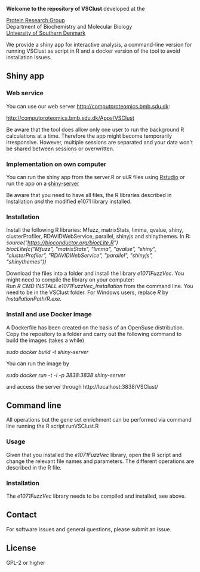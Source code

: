 **Welcome to the repository of VSClust**
developed at the

[Protein Research Group](http://www.sdu.dk/en/Om_SDU/Institutter_centre/Bmb_biokemi_og_molekylaer_biologi/Forskning/Forskningsgrupper/Protein.aspx)  
Department of Biochemistry and Molecular Biology  
[University of Southern Denmark](http://www.sdu.dk)  


We provide a shiny app for interactive analysis, a command-line version for running VSClust as script in R and a docker version of the tool to avoid installation issues.

## Shiny app

### Web service

You can use our web server http://computproteomics.bmb.sdu.dk:

http://computproteomics.bmb.sdu.dk/Apps/VSClust

Be aware that the tool does allow only one user to run the background R calculations at a time. Therefore the app might become temporarily irresponsive. However, multiple sessions are separated and your data won't be shared between sessions or overwritten. 

### Implementation on own computer
You can run the shiny app from the server.R or ui.R files using [Rstudio](http://rstudio.com) or run the app on a [shiny-server](https://www.rstudio.com/products/shiny/shiny-server/)

Be aware that you need to have all files, the R libraries described in Installation *and* the modified e1071 library installed.


### Installation
Install the following R libraries: Mfuzz, matrixStats, limma, qvalue, shiny, clusterProfiler, RDAVIDWebService, parallel, shinyjs and shinythemes.
In R:
*source("https://bioconductor.org/biocLite.R")*   
*biocLite(c("Mfuzz", "matrixStats", "limma", "qvalue", "shiny", "clusterProfiler", "RDAVIDWebService", "parallel", "shinyjs", "shinythemes"))*

Download the files into a folder and install the library *e1071FuzzVec*. You might need to compile the library on your computer:  
Run *R CMD INSTALL e1071FuzzVec_Installation* from the command line. You need to be in the VSClust folder. For Windows users, replace *R* by *InstallationPath/R.exe*.

### Install and use Docker image
A Dockerfile has been created on the basis of an OpenSuse distribution. Copy the repository to a folder and carry out the following command to build the images (takes a while)

*sudo docker build -t shiny-server*

You can run the image by

*sudo docker run -t -i -p 3838:3838 shiny-server*

and access the server through http://localhost:3838/VSClust/

## Command line 

All operations but the gene set enrichment can be performed via command line running the R script runVSClust.R

### Usage

Given that you installed the *e1071FuzzVec* library, open the R script and change the relevant file names and parameters. The different operations are described in the R file. 

### Installation
The *e1071FuzzVec* library needs to be compiled and installed, see above.

## Contact
For software issues and general questions, please submit an issue.

## License
GPL-2 or higher
